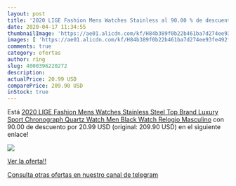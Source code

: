 ```yaml
---
layout: post
title: '2020 LIGE Fashion Mens Watches Stainless al 90.00 % de descuento'
date: 2020-04-17 11:34:55
thumbnailImage: 'https://ae01.alicdn.com/kf/H84b389f0b22b461ba7d274ee93fe492fl/2020-LIGE-Fashion-Mens-Watches-Stainless-Steel-Top-Brand-Luxury-Sport-Chronograph-Quartz-Watch-Men-Black.jpg_350x350._SL200_.jpg'
images: [ 'https://ae01.alicdn.com/kf/H84b389f0b22b461ba7d274ee93fe492fl/2020-LIGE-Fashion-Mens-Watches-Stainless-Steel-Top-Brand-Luxury-Sport-Chronograph-Quartz-Watch-Men-Black.jpg_350x350._SL200_.jpg' ]
comments: true
category: ofertas
author: ring
slug: 4000396220272
description:
actualPrice: 20.99 USD
comparePrice: 209.90 USD
inStock: true
---
```


Está [2020 LIGE Fashion Mens Watches Stainless Steel Top Brand Luxury Sport Chronograph Quartz Watch Men Black Watch Relogio Masculino](https://www.amazon.com/dp/4000396220272/?tag=redken08-20) con 90.00 de descuento por 20.99 USD (original: 209.90 USD) en el siguiente enlace!

[![](https://ae01.alicdn.com/kf/H84b389f0b22b461ba7d274ee93fe492fl/2020-LIGE-Fashion-Mens-Watches-Stainless-Steel-Top-Brand-Luxury-Sport-Chronograph-Quartz-Watch-Men-Black.jpg_350x350._SL200_.jpg)](https://www.amazon.com/dp/4000396220272/?tag=redken08-20)

[Ver la oferta!!](https://www.amazon.com/dp/4000396220272/?tag=redken08-20)

[Consulta otras ofertas en nuestro canal de telegram](https://t.me/s/ofertas25)
